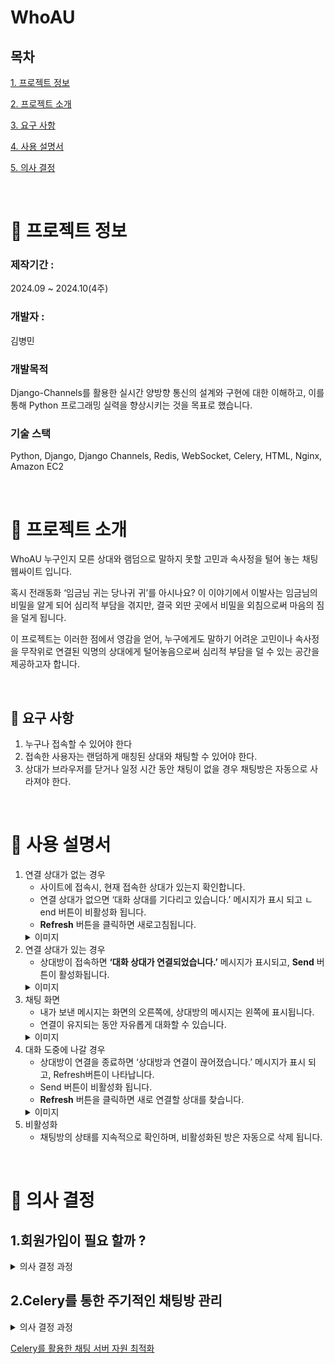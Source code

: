 # WhoAU

## 목차
[1. 프로젝트 정보](#-프로젝트-정보)

[2. 프로젝트 소개](#-프로젝트-소개)

[3. 요구 사항](#-요구-사항)

[4. 사용 설명서](#-사용-설명서)

[5. 의사 결정](#-의사-결정)

<br>

# 📄 프로젝트 정보
### 제작기간 : 
2024.09 ~ 2024.10(4주)

### 개발자 :
김병민

### 개발목적
Django-Channels를 활용한 실시간 양방향 통신의 설계와 구현에 대한 이해하고, 이를 통해 Python 프로그래밍 실력을 향상시키는 것을 목표로 했습니다.

### 기술 스택 
Python, Django, Django Channels, Redis, WebSocket, Celery, HTML, Nginx, Amazon EC2

<br>

# 📢 프로젝트 소개
WhoAU 누구인지 모른 상대와 램덤으로 말하지 못할 고민과 속사정을 털어 놓는 채팅 웹싸이트 입니다.

혹시 전래동화 ‘임금님 귀는 당나귀 귀’를 아시나요? 
이 이야기에서 이발사는 임금님의 비밀을 알게 되어 심리적 부담을 겪지만, 결국 외딴 곳에서 비밀을 외침으로써 마음의 짐을 덜게 됩니다.

이 프로젝트는 이러한 점에서 영감을 얻어, 누구에게도 말하기 어려운 고민이나 속사정을 무작위로 연결된 익명의 상대에게 
털어놓음으로써 심리적 부담을 덜 수 있는 공간을 제공하고자 합니다.

<br>

## 💬 요구 사항
1. 누구나 접속할 수 있어야 한다
2. 접속한 사용자는 랜덤하게 매칭된 상대와 채팅할 수 있어야 한다.
3. 상대가 브라우저를 닫거나 일정 시간 동안 채팅이 없을 경우 채팅방은 자동으로 사라져야 한다.

<br>

# 📕 사용 설명서
1. 연결 상대가 없는 경우
    - 사이트에 접속시,  현재 접속한 상대가 있는지 확인합니다.
    - 연결 상대가 없으면  ‘대화 상대를 기다리고 있습니다.’ 메시지가 표시 되고 ㄴend 버튼이 비활성화 됩니다.
    - **Refresh** 버튼을 클릭하면 새로고침됩니다.
    <details>
    <summary>이미지</summary>
    <div markdown="1">
        <img width="473" alt="스크린샷 2024-11-02 17 04 44" src="https://github.com/user-attachments/assets/14bd0f44-a995-4580-97cc-d414ebc7bf9c">
    </div>
    </details>
2. 연결 상대가 있는 경우 
    - 상대방이 접속하면 **‘대화 상대가 연결되었습니다.’** 메시지가 표시되고, **Send** 버튼이 활성화됩니다.
    <details>
    <summary>이미지</summary>
    <div markdown="1">
        <img width="990" alt="스크린샷 2024-11-02 17 04 10" src="https://github.com/user-attachments/assets/c8a34121-0e17-4728-9f2f-7aacfef4b6c8">
    </div>
    </details>
3. 채팅 화면 
    - 내가 보낸 메시지는 화면의 오른쪽에, 상대방의 메시지는 왼쪽에 표시됩니다.
    - 연결이 유지되는 동안 자유롭게 대화할 수 있습니다.
    <details>
    <summary>이미지</summary>
    <div markdown="1">
        <img width="524" alt="스크린샷 2024-11-02 17 03 17" src="https://github.com/user-attachments/assets/fbaf5d81-f44e-4c6e-aba7-1ccfb053e6c2">
    </div>
    </details>
4. 대화 도중에 나갈 경우
    - 상대방이 연결을 종료하면  ‘상대방과 연결이 끊어졌습니다.’  메시지가 표시 되고, Refresh버튼이 나타납니다.
    - Send 버튼이 비활성화 됩니다.
    - **Refresh** 버튼을 클릭하면 새로 연결할 상대를 찾습니다.
    <details>
    <summary>이미지</summary>
    <div markdown="1">
        <img width="982" alt="스크린샷 2024-11-02 17 04 27" src="https://github.com/user-attachments/assets/a2347e5a-a06a-4bb8-a6db-74bb3829c2d9">
    </div>
    </details>
5. 비활성화 
    - 채팅방의 상태를 지속적으로 확인하며, 비활성화된 방은 자동으로 삭제 됩니다.

<br>

# 🤔 의사 결정

## 1.회원가입이 필요 할까 ?

<details>
<summary>의사 결정 과정</summary>
<div markdown="1">
 
누군지 모르는 상대와 대화를 하는 거라면 회원가입/로그인이 필요 없다고 판단했다.

## 🛠️해결방안 1 : 임의의 사용자 값 생성

채팅방에서 서로 통신하기 위해 임의의 사용자 값(UUID)을 부여하는 방식을 고려

*데이터 흐름* 

웹페이지 입장 → 임의의 사용자 값생성 → 접속 중인 다른 사용자 확인→ 랜덤으로 연결 → 채팅 시작 

(접속 유저가 없는 경우 대기)

## 문제점 

 유저들이 접속할 때마다 고유한 값을 관리하고, 다른 유저와의 연결을 처리해야 하는 부담이 있습니다.

## 🛠️ 해결 방안 2 : 고유 사용자 정보 없이 간소화

유저 정보를 따로 관리하지 않고, **같은 채널에 두 명씩 바로 입장시키는 방식**을 선택

- 별도의 사용자 ID 없이도 채팅 가능.
- 접속자가 많거나 적더라도 두 명씩 간단히 매칭.
- 불필요한 사용자 정보 관리를 생략해 구현 부담 감소.
</div>
</details>

## 2.Celery를 통한 주기적인 채팅방 관리

<details>
<summary>의사 결정 과정</summary>
<div markdown="1">
 
Redis 서버에 채팅방이 프로그램 종료 후에도 그대로 존재하는 문제 발생했습니다. 

1. 서버가 강제로 종료된 경우.
2. 비활성화된 채팅방이 삭제되지 않음.

위의 두경에 Redis 서버의 자원이 낭비된다고 판단했다. 

## 🛠️ 해결방법 1 : Cache 값을 이용한 채팅방 관리

1. 채팅방이 생성될 때 Cache에 생성 시간을 저장합니다.
2. 사용자가 메시지를 보낼 때마다 Cache의 시간을 갱신
3. 10분 동안 대화가 없으면 해당 채팅방을 비활성화로 간주하고 삭제

작동 원리 

일정 시간이 지나도 대화가 없다면 자동으로 채팅방에서 나가게 처리하여 비활성화된 방을 정리 했습니다.

## 문제점

cache의 방법에서는 특정 이벤트가 발생 할 경우에만 동작한다는 문제가 있었습니다.

이러한 문제를 해결하기 위해서는 **주기적으로 코드를 실행하고 관리해주는 비동기 작업 스케줄러**가 필요했다.

## 🛠️ 해결방법 2 : Celery를 활용한 스케줄러

 백그라운드에서 자동으로 작업을 실행해 Redis의 채팅방 상태를 지속적으로 점검할 수 있어, 사용자의 이벤트에 의존하지 않고도 불필요한 데이터 삭제가 가능하게 됐다.

</div>
</details>

[ Celery를 활용한 채팅 서버 자원 최적화 ](https://byeongtil.tistory.com/80)
